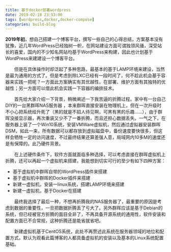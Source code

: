 ```yaml
---
title: 基于docker部署wordpress
date: 2019-02-18 23:53:00
tags: [wordpress,docker,docker-compose]
categories: build-blog
---
```

**2019年初**，想自己搭建一个博客平台，撰写一些自己的心得总结，方案基本没有犹豫，近几年WordPress已经独树一帜，在网站建设方面可谓独领风骚，深受站长的喜爱，国内的不少知名网站均基于WordPress来构建，因此也计划基于WordPress来建建设一个博客平台。

&emsp;&emsp;但是在具体操作时却泛起了多种思路，最基本的基于LAMP环境来建设，当然是最为通用的方式了。但是考虑到除LXC已经有一段时间了，何不趁此机会基于容器来实践一把呢？一方面此方案确实有其优越性，在部署、维护方面有其独特的优越性；另一方面可以借此机会实践一下容器的编排技术。

&emsp;&emsp;首先给大家介绍一下背景，稍微阐述一下我苦逼的折腾过程。家中有一台自己DIY的一台黑群晖NAS服务器 ，本来群晖直接安装在物理机上，但在一次升级时不小心把系统给升死了（黑的就是不招人待见啊，可黑有黑的乐趣……），由于群晖没接显示器，再次重装又少不了一番折腾，而且还担心数据丢失。一气之下，在服务器上装了一个Win10系统，安装VMWare虚拟机，然后通过虚拟器安装群晖DSM，如此一来，所有数据可以都存放到虚拟磁盘中，备份速度要快很多，但这样会牺牲一定的访问速度，不过最终结果还算差强人意，局域网内10多M的速度还是有保障的。此乃硬件背景。

&emsp;&emsp;在上述硬件条件下，软件方面就面临多种选择，可以考虑直接在群晖虚拟机上折腾，还可以再起一个虚拟机来搭建，我能想到切实可行的至少有如下四种方案：
- 基于虚拟机中群晖自带的WordPress插件来搭建
- 基于虚拟机中群晖的Docker插件来搭建
- 新建一虚拟机，安装一linux系统，搭建LAMP环境来搭建
- 新建一虚拟机，基于Docker在搭建

&emsp;&emsp;最终我选择了最后一种，不想再折腾我的NAS服务器了，最重要的原因是考虑到数据的重要性，一旦把数据折腾丢了亏大了。另外群晖应该是基于Debian的系统，但已经被官方折腾的面目全非了，不再具备开源系统的通用性，软件安装和配置方面已不合常规，这种折腾还是能省就省吧。

&emsp;&emsp;新建虚拟机基于CentOS系统，此处不再赘述此系统在服务器领域的地位和配置方式，默认为观看此篇博客的人都具备虚拟机的安装以及基本的Linux系统配置基础。




